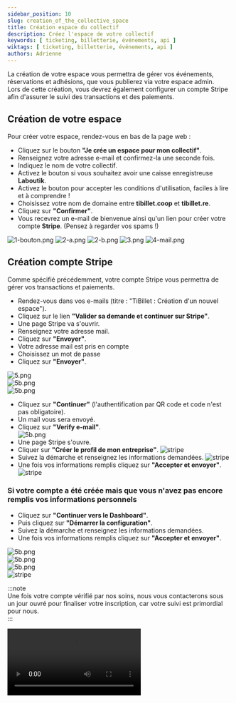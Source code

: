 ```yaml
---
sidebar_position: 10
slug: creation_of_the_collective_space
title: Création espace du collectif
description: Créez l'espace de votre collectif
keywords: [ ticketing, billetterie, événements, api ]
wiktags: [ ticketing, billetterie, événements, api ]
authors: Adrienne
---
```


La création de votre espace vous permettra de gérer vos événements, réservations et adhésions, que vous publierez via votre espace admin.  
Lors de cette création, vous devrez également configurer un compte Stripe afin d'assurer le suivi des transactions et des paiements.

## Création de votre espace 

Pour créer votre espace, rendez-vous en bas de la page web :  

- Cliquez sur le bouton **"Je crée un espace pour mon collectif"**.  
- Renseignez votre adresse e-mail et confirmez-la une seconde fois.  
- Indiquez le nom de votre collectif.  
- Activez le bouton si vous souhaitez avoir une caisse enregistreuse **Laboutik**.  
- Activez le bouton pour accepter les conditions d'utilisation, faciles à lire et à comprendre !  
- Choisissez votre nom de domaine entre **tibillet.coop** et **tibillet.re**.  
- Cliquez sur **"Confirmer"**.  
- Vous recevrez un e-mail de bienvenue ainsi qu'un lien pour créer votre compte **Stripe**. (Pensez à regarder vos spams !)

![1-bouton.png](/img/1-bouton.png)
![2-a.png](/img/2.a.png)
![2-b.png](/img/2.b.png)
![3.png](/img/3.png)
![4-mail.png](/img/4-mail.png)

## Création compte Stripe

Comme spécifié précédemment, votre compte Stripe vous permettra de gérer vos transactions et paiements.

- Rendez-vous dans vos e-mails (titre : "TiBillet : Création d'un nouvel espace").  
- Cliquez sur le lien **"Valider sa demande et continuer sur Stripe"**.  
- Une page Stripe va s'ouvrir.  
- Renseignez votre adresse mail.  
- Cliquez sur **"Envoyer"**.  
- Votre adresse mail est pris en compte
- Choisissez un mot de passe
- Cliquez sur **"Envoyer"**.

![5.png](/img/5.png)  
![5b.png](/img/5b.png)  
![5b.png](/img/5c.png)  

- Cliquez sur **"Continuer"** (l'authentification par QR code et code n'est pas obligatoire).  
- Un mail vous sera envoyé.  
- Cliquez sur **"Verify e-mail"**.  
  ![5b.png](/img/5d.png)  
- Une page Stripe s'ouvre.  
- Cliquer sur **"Créer le profil de mon entreprise"**.
![stripe](/img/stripe3.png)
- Suivez la démarche et renseignez les informations demandées.
![stripe](/img/stripe4.png)
- Une fois vos informations remplis cliquez sur **"Accepter et envoyer"**.
![stripe](/img/stripe5.png)

### Si votre compte a été créée mais que vous n'avez pas encore remplis vos informations personnels

- Cliquez sur **"Continuer vers le Dashboard"**.  
- Puis cliquez sur **"Démarrer la configuration"**.  
- Suivez la démarche et renseignez les informations demandées.
- Une fois vos informations remplis cliquez sur **"Accepter et envoyer"**.

![5b.png](/img/5e.png)  
![5b.png](/img/5f.png)  
![5b.png](/img/5g.png)  
![stripe](/img/stripe5.png)

:::note  
Une fois votre compte vérifié par nos soins, nous vous contacterons sous un jour ouvré pour finaliser votre inscription, car votre suivi est primordial pour nous.  
:::

<video controls src="/img/creacollectif.mp4"></video>